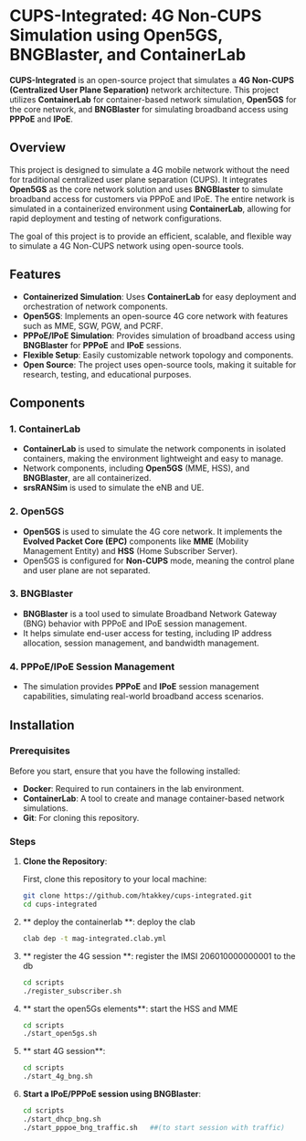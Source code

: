 # CUPS-Integrated: 4G Non-CUPS Simulation using Open5GS, BNGBlaster, and ContainerLab

**CUPS-Integrated** is an open-source project that simulates a **4G Non-CUPS (Centralized User Plane Separation)** network architecture. This project utilizes **ContainerLab** for container-based network simulation, **Open5GS** for the core network, and **BNGBlaster** for simulating broadband access using **PPPoE** and **IPoE**.

## Overview

This project is designed to simulate a 4G mobile network without the need for traditional centralized user plane separation (CUPS). It integrates **Open5GS** as the core network solution and uses **BNGBlaster** to simulate broadband access for customers via PPPoE and IPoE. The entire network is simulated in a containerized environment using **ContainerLab**, allowing for rapid deployment and testing of network configurations.

The goal of this project is to provide an efficient, scalable, and flexible way to simulate a 4G Non-CUPS network using open-source tools.

## Features

- **Containerized Simulation**: Uses **ContainerLab** for easy deployment and orchestration of network components.
- **Open5GS**: Implements an open-source 4G core network with features such as MME, SGW, PGW, and PCRF.
- **PPPoE/IPoE Simulation**: Provides simulation of broadband access using **BNGBlaster** for **PPPoE** and **IPoE** sessions.
- **Flexible Setup**: Easily customizable network topology and components.
- **Open Source**: The project uses open-source tools, making it suitable for research, testing, and educational purposes.

## Components

### 1. **ContainerLab**
   - **ContainerLab** is used to simulate the network components in isolated containers, making the environment lightweight and easy to manage.
   - Network components, including **Open5GS** (MME, HSS), and **BNGBlaster**, are all containerized.
   - **srsRANSim** is used to simulate the eNB and UE.

### 2. **Open5GS**
   - **Open5GS** is used to simulate the 4G core network. It implements the **Evolved Packet Core (EPC)** components like **MME** (Mobility Management Entity) and **HSS** (Home Subscriber Server).
   - Open5GS is configured for **Non-CUPS** mode, meaning the control plane and user plane are not separated.

### 3. **BNGBlaster**
   - **BNGBlaster** is a tool used to simulate Broadband Network Gateway (BNG) behavior with PPPoE and IPoE session management.
   - It helps simulate end-user access for testing, including IP address allocation, session management, and bandwidth management.

### 4. **PPPoE/IPoE Session Management**
   - The simulation provides **PPPoE** and **IPoE** session management capabilities, simulating real-world broadband access scenarios.

## Installation

### Prerequisites
Before you start, ensure that you have the following installed:

- **Docker**: Required to run containers in the lab environment.
- **ContainerLab**: A tool to create and manage container-based network simulations.
- **Git**: For cloning this repository.

### Steps

1. **Clone the Repository**:

   First, clone this repository to your local machine:
   ```bash
   git clone https://github.com/htakkey/cups-integrated.git
   cd cups-integrated
   
2.  ** deploy the containerlab **:
       deploy the clab 
       ```bash   
       clab dep -t mag-integrated.clab.yml
   
3.  ** register the 4G session **:
      register the IMSI 206010000000001 to the db
      ```bash
      cd scripts
      ./register_subscriber.sh

4.  ** start the open5Gs elements**:
    start the HSS and MME 
	```bash
    cd scripts
    ./start_open5gs.sh
5.  ** start 4G session**:
     ```bash
     cd scripts
     ./start_4g_bng.sh
	 
6.  **Start a IPoE/PPPoE session using BNGBlaster**:
     ```bash
     cd scripts
    ./start_dhcp_bng.sh
    ./start_pppoe_bng_traffic.sh   ##(to start session with traffic)



